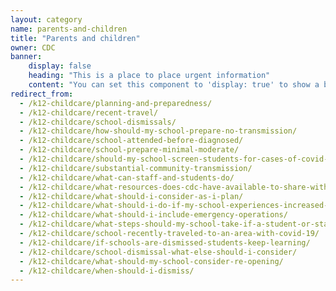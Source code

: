 ```yaml
---
layout: category
name: parents-and-children
title: "Parents and children"
owner: CDC
banner:
    display: false
    heading: "This is a place to place urgent information"
    content: "You can set this component to 'display: true' to show a banner at the top of the page."
redirect_from:
  - /k12-childcare/planning-and-preparedness/
  - /k12-childcare/recent-travel/
  - /k12-childcare/school-dismissals/
  - /k12-childcare/how-should-my-school-prepare-no-transmission/
  - /k12-childcare/school-attended-before-diagnosed/
  - /k12-childcare/school-prepare-minimal-moderate/
  - /k12-childcare/should-my-school-screen-students-for-cases-of-covid-19/
  - /k12-childcare/substantial-community-transmission/
  - /k12-childcare/what-can-staff-and-students-do/
  - /k12-childcare/what-resources-does-cdc-have-available-to-share-with-staff-students-and-parents/
  - /k12-childcare/what-should-i-consider-as-i-plan/
  - /k12-childcare/what-should-i-do-if-my-school-experiences-increased-rates-of-absenteeism/
  - /k12-childcare/what-should-i-include-emergency-operations/
  - /k12-childcare/what-steps-should-my-school-take-if-a-student-or-staff-member-shows-symptoms-of-covid-19/
  - /k12-childcare/school-recently-traveled-to-an-area-with-covid-19/
  - /k12-childcare/if-schools-are-dismissed-students-keep-learning/
  - /k12-childcare/school-dismissal-what-else-should-i-consider/
  - /k12-childcare/what-should-my-school-consider-re-opening/
  - /k12-childcare/when-should-i-dismiss/
---
```

